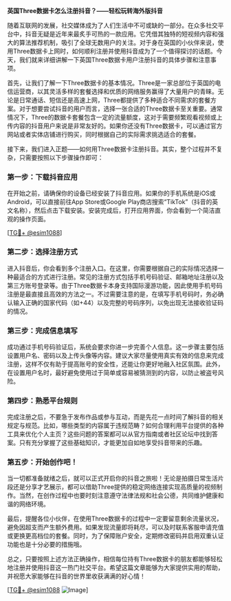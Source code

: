 **英国Three数据卡怎么注册抖音？——轻松玩转海外版抖音**

随着互联网的发展，社交媒体成为了人们生活中不可或缺的一部分。在众多社交平台中，抖音无疑是近年来最炙手可热的一款应用。它凭借其独特的短视频内容和强大的算法推荐机制，吸引了全球无数用户的关注。对于身在英国的小伙伴来说，使用Three数据卡上网时，如何顺利注册并使用抖音成为了一个值得探讨的话题。今天，我们就来详细讲解一下英国Three数据卡用户注册抖音的具体步骤和注意事项。

首先，让我们了解一下Three数据卡的基本情况。Three是一家总部位于英国的电信运营商，以其灵活多样的套餐选择和优质的网络服务赢得了大量用户的青睐。无论是日常通话、短信还是高速上网，Three都提供了多种适合不同需求的套餐方案。对于想要尝试抖音的用户而言，选择一张合适的Three数据卡至关重要。通常情况下，Three的数据卡套餐包含一定的流量额度，这对于需要频繁观看视频或上传内容的抖音用户来说是非常友好的。如果你还没有Three数据卡，可以通过官方网站或者实体店铺进行购买，同时根据自己的实际需求挑选适合的套餐。

接下来，我们进入正题——如何用Three数据卡注册抖音。其实，整个过程并不复杂，只需要按照以下步骤操作即可：

### 第一步：下载抖音应用

在开始之前，请确保你的设备已经安装了抖音应用。如果你的手机系统是iOS或Android，可以直接前往App Store或Google Play商店搜索“TikTok”（抖音的英文名称），然后点击下载安装。安装完成后，打开应用界面，你会看到一个简洁直观的操作页面。

[[TG💪+ @esim1088](https://t.me/s/esim1088)]

### 第二步：选择注册方式

进入抖音后，你会看到多个注册入口。在这里，你需要根据自己的实际情况选择一种最适合的方式进行注册。常见的注册方式包括手机号码验证、邮箱地址注册以及第三方账号登录等。由于Three数据卡本身支持国际漫游功能，因此使用手机号码注册是最直接且高效的方法之一。不过需要注意的是，在填写手机号码时，务必确认输入正确的国家代码（如+44）以及完整的号码序列，以免出现无法接收验证码的情况。

### 第三步：完成信息填写

成功通过手机号码验证后，系统会要求你进一步完善个人信息。这一步骤主要包括设置用户名、密码以及上传头像等内容。建议大家尽量使用真实有效的信息来完成注册，这样不仅有助于提高账号的安全性，还能让你更好地融入社区氛围。此外，在设置用户名时，最好避免使用过于简单或容易被猜测到的内容，以防止被盗号风险。

### 第四步：熟悉平台规则

完成注册之后，不要急于发布作品或参与互动，而是先花一点时间了解抖音的相关规定与规范。比如，哪些类型的内容属于违规范畴？如何合理利用平台提供的各种工具来优化个人主页？这些问题的答案都可以从官方指南或者社区论坛中找到答案。只有充分掌握了这些基础知识，才能更加自如地享受抖音带来的乐趣。

### 第五步：开始创作吧！

当一切都准备就绪之后，就可以正式开启你的抖音之旅啦！无论是拍摄日常生活片段还是分享才艺展示，都可以借助Three提供的稳定网络连接实现高质量的视频制作。当然，在创作过程中也要时刻注意遵守法律法规和社会公德，共同维护健康和谐的网络环境。

最后，提醒各位小伙伴，在使用Three数据卡的过程中一定要留意剩余流量状况，避免因超支而产生额外费用。如果发现流量即将耗尽，可以及时联系客服申请充值或更换更高档位的套餐。同时，为了保障账户安全，定期修改密码并启用双重认证功能也是十分必要的措施哦。

总之，只要按照上述方法正确操作，相信每位持有Three数据卡的朋友都能够轻松地注册并使用抖音这一热门社交平台。希望这篇文章能够为大家提供实用的帮助，并祝愿大家能够在抖音的世界里收获满满的好心情！

[[TG💪+ @esim1088](https://t.me/s/esim1088) ![Image](https://i.postimg.cc/4NQfJmqS/Snipaste-2025-05-13-00-14-12.png)]